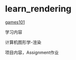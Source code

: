 # learn_rendering

[games101](https://www.bilibili.com/video/BV1X7411F744/)

学习内容

计算机图形学-渲染

项目内容，Assignment作业
